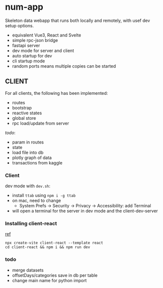 # num-app

Skeleton data webapp that runs both locally and remotely, with usef dev setup options.

- equivalent Vue3, React and Svelte
- simple rpc-json bridge
- fastapi server 
- dev mode for server and client
- auto startup for dev
- cli startup mode
- random ports means multiple copies can be started

## CLIENT

For all clients, the following has been implemented:
- routes
- bootstrap
- reactive states
- global store
- rpc load/update from server

_todo_:
  - param in routes
  - state
  - load file into db
  - plotly graph of data
  - transactions from kaggle

### Client

dev mode with `dev.sh`:

- install `ttab` using `npm i -g ttab`
- on mac, need to change
   - System Prefs -> Security -> Privacy -> Accessibility: add Terminal
- will open a terminal for the server in dev mode and the client-dev-server

### Installing client-react

[ref](https://www.linkedin.com/pulse/installing-react-vite-beginners-guide-richard-oliver-bray/)

```
npx create-vite client-react --template react
cd client-react && npm i && npm run dev
```

### todo
- merge datasets
- offsetDays/categories save in db per table
- change main name for python import